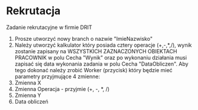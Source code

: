 # Rekrutacja
Zadanie rekrutacyjne w firmie DRIT
1. Prosze utworzyć nowy branch o nazwie "ImieNazwisko"
2. Należy utworzyć kalkulator który posiada cztery operacje (+,-,*,/), wynik zostanie zapisany na WSZYSTKICH ZAZNACZONYCH OBIEKTACH PRACOWNIK w polu Cecha "Wynik" oraz po wykonaniu działania musi zapisać się data wykonania zadania w polu Cecha "DataObliczen". Aby tego dokonać należy zrobić Worker (przycisk) który będzie mieć parametry przyjmujące 4 zmienne: 
1.	Zmienna X 
2.	Zmienna Operacja - przyjmie (+, -, *, /) 
3.	Zmienna Y
4.	Data obliczeń

